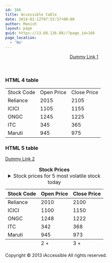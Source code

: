 ```yaml
---
id: 166
title: Accessible table
date: 2014-02-12T07:53:57+00:00
author: Manish
layout: page
guid: https://13.68.136.88//?page_id=166
page_location:
  - 'No'
---
```

<header><a href="#">Dummy Link 1</a></header><article>
<h3>HTML 4 table</h3>
<table class="table table-striped">
<tbody>
<tr>
<td>Stock Code</td>
<td>Open Price</td>
<td>Close Price</td>
</tr>
<tr>
<td>Reliance</td>
<td>2015</td>
<td>2105</td>
</tr>
<tr>
<td>ICICI</td>
<td>1105</td>
<td>1155</td>
</tr>
<tr>
<td>ONGC</td>
<td>1245</td>
<td>1225</td>
</tr>
<tr>
<td>ITC</td>
<td>345</td>
<td>365</td>
</tr>
<tr>
<td>Maruti</td>
<td>945</td>
<td>975</td>
</tr>
</tbody>
</table>
</article><article>
<h3>HTML 5 table</h3>
<a href="#">Dummy Link 2</a>
<table class="table table-striped"><caption><strong>Stock Prices</strong> <details> <summary>Stock prices for 5 most volatile stock today</summary>Today three stocks has gone up and two have gone down

</details></caption>
<thead>
<tr>
<th>Stock Code</th>
<th>Open Price</th>
<th>Close Price</th>
</tr>
</thead>
<tfoot>
<tr>
<td></td>
<td>2 +</td>
<td>3 +</td>
</tr>
</tfoot>
<tbody>
<tr>
<td>Reliance</td>
<td>2010</td>
<td>2100</td>
</tr>
<tr>
<td>ICICI</td>
<td>1100</td>
<td>1150</td>
</tr>
<tr>
<td>ONGC</td>
<td>1248</td>
<td>1222</td>
</tr>
<tr>
<td>ITC</td>
<td>342</td>
<td>368</td>
</tr>
<tr>
<td>Maruti</td>
<td>945</td>
<td>973</td>
</tr>
</tbody>
</table>
</article><footer>Copyright © 2013 iAccessible All rights reserved.

</footer>&nbsp;